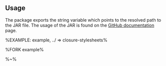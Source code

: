 ## Usage

The package exports the string variable which points to the resolved path to the JAR file. The usage of the JAR is found on the [GitHub documentation](https://github.com/artdecocode/closure-stylesheets-1) page.

%EXAMPLE: example, ../ => closure-stylesheets%

%FORK example%

%~%